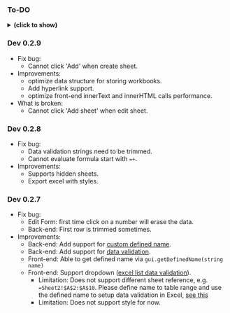 ### To-DO
<details><summary><b>(click to show)</b></summary>
 - Add richetext support.
 - Add more border option.
 - Auto re-evaluate formulas.
 - Fix border alignment issue.
 - Add font support.
 - Add font underline support.
 - Add fixed row/column support.
 - Add data type support. ($, date format, number format, etc...)
 - Add theme color support. (need to parse XML)
 - Add hidden row/column support.
</details>

### Dev 0.2.9
  - Fix bug:
    - Cannot click 'Add' when create sheet.
  - Improvements:
    - optimize data structure for storing workbooks.
    - Add hyperlink support.
    - optimize front-end innerText and innerHTML calls performance.
  - What is broken:
    - Cannot click 'Add sheet' when edit sheet.
### Dev 0.2.8
  - Fix bug:
    - Data validation strings need to be trimmed.
    - Cannot evaluate formula start with ```=+```.
  - Improvements:
    - Supports hidden sheets.
    - Export excel with styles.

### Dev 0.2.7
 - Fix bug:
    - Edit Form: first time click on a number will erase the data.
    - Back-end: First row is trimmed sometimes.
 - Improvements:
    - Back-end: Add support for [custom defined name](https://support.office.com/en-us/article/define-and-use-names-in-formulas-4d0f13ac-53b7-422e-afd2-abd7ff379c64).
    - Back-end: Add support for [data validation](https://support.office.com/en-us/article/apply-data-validation-to-cells-29fecbcc-d1b9-42c1-9d76-eff3ce5f7249).
    - Front-end: Able to get defined name via ```gui.getDefinedName(string name)```
    - Front-end: Support dropdown ([excel list data validation](https://support.office.com/en-us/article/apply-data-validation-to-cells-29fecbcc-d1b9-42c1-9d76-eff3ce5f7249)).
        - Limitation: Does not support different sheet reference,
        e.g. ```=Sheet2!$A$2:$A$10```. Please define name to table range
        and use the defined name to setup data validation in Excel, [see this](https://www.contextures.com/xlDataVal01.html)
        - Limitation: Does not support style for now.
